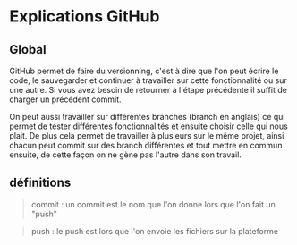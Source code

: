 # Explications GitHub

## Global
GitHub permet de faire du versionning, c'est à dire que l'on peut écrire le code, le sauvegarder et continuer à travailler sur cette fonctionnalité ou sur une autre. Si vous avez besoin de retourner à l'étape précédente il suffit de charger un précédent commit.

On peut aussi travailler sur différentes branches (branch en anglais) ce qui permet de tester différentes fonctionnalités et ensuite choisir celle qui nous plait. De plus cela permet de travailler à plusieurs sur le même projet, ainsi chacun peut commit sur des branch différentes et tout mettre en commun ensuite, de cette façon on ne gène pas l'autre dans son travail.



## définitions

> commit :
un commit est le nom que l'on donne lors que l'on fait un "push"

> push :
le push est lors que l'on envoie les fichiers sur la plateforme
